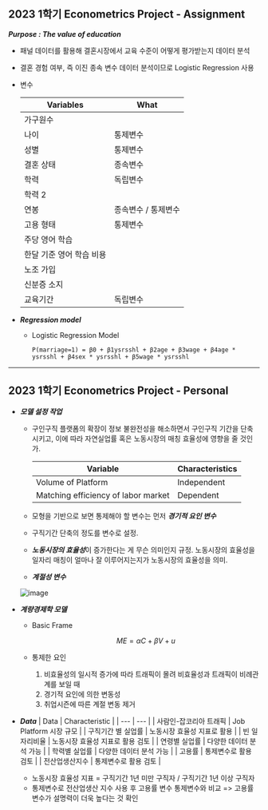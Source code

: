## 2023 1학기 Econometrics Project - Assignment
***Purpose : The value of education***
- 패널 데이터를 활용해 결혼시장에서 교육 수준이 어떻게 평가받는지 데이터 분석
- 결혼 경험 여부, 즉 이진 종속 변수 데이터 분석이므로 Logistic Regression 사용
- 변수
    
    
    | Variables | What |
    | --- | --- |
    | 가구원수 |  |
    | 나이 | 통제변수 |
    | 성별 | 통제변수 |
    | 결혼 상태 | 종속변수 |
    | 학력 | 독립변수 |
    | 학력 2 |  |
    | 연봉 | 종속변수 / 통제변수 |
    | 고용 형태 | 통제변수 |
    | 주당 영어 학습 |  |
    | 한달 기준 영어 학습 비용 |  |
    | 노조 가입 |  |
    | 신분증 소지 |  |
    | 교육기간 | 독립변수 |
  
- ***Regression model***
    - Logistic Regression Model
      ```
      P(marriage=1) = β0 + β1ysrsshl + β2age + β3wage + β4age * ysrsshl + β4sex * ysrsshl + β5wage * ysrsshl
      ```

-----------------


## 2023 1학기 Econometrics Project - Personal

- ***모델 설정 작업***
    - 구인구직 플랫폼의 확장이 정보 불완전성을 해소하면서 구인구직 기간을 단축시키고, 이에 따라 자연실업률 혹은 노동시장의 매칭 효율성에 영향을 줄 것인가.

        | Variable | Characteristics |
        | --- | --- |
        | Volume of Platform | Independent |
        | Matching efficiency of labor market | Dependent |
        
    - 모형을 기반으로 보면 통제해야 할 변수는 먼저 ***경기적 요인 변수***
    - 구직기간 단축의 정도를 변수로 설정. 
    - ***노동시장의 효율성***이 증가한다는 게 무슨 의미인지 규정. 노동시장의 효율성을 일자리 매칭이 얼마나 잘 이루어지는지가 노동시장의 효율성을 의미. 
    - ***계절성 변수***
        
    ![image](https://github.com/popper6508/202301_econometrics_lecture/assets/118153199/2c7748ac-6605-4d3c-92b2-020a14dbe144)
    
        
- ***계량경제학 모델***
    - Basic Frame
        
        $$
        ME = αC + βV + u
        $$
        
    - 통제한 요인
        1. 비효율성의 일시적 증가에 따라 트래픽이 몰려 비효율성과 트래픽이 비례관계를 보일 때
        2. 경기적 요인에 의한 변동성
        3. 취업시즌에 따른 계절 변동 제거


- ***Data***
    | Data | Characteristic |
    | --- | --- |
    | 사람인-잡코리아 트래픽 | Job Platform 시장 규모 |
    | 구직기간 별 실업률 | 노동시장 효율성 지표로 활용 |
    | 빈 일자리비율 | 노동시장 효율성 지표로 활용 검토 |
    | 연령별 실업률  | 다양한 데이터 분석 가능 |
    | 학력별 실업률 | 다양한 데이터 분석 가능 |
    | 고용률 | 통제변수로 활용 검토 |
    | 전산업생산지수 | 통제변수로 활용 검토 |
    - 노동시장 효율성 지표 = 구직기간 1년 미만 구직자 / 구직기간 1년 이상 구직자
    - 통제변수로 전산업생산 지수 사용 후 고용률 변수 통제변수와 비교 => 고용률 변수가 설명력이 더욱 높다는 것 확인

